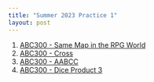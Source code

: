 ```yaml
---
title: "Summer 2023 Practice 1"
layout: post
---
```

1. [ABC300 - Same Map in the RPG World](https://atcoder.jp/contests/abc300/tasks/abc300_b)
2. [ABC300 - Cross](https://atcoder.jp/contests/abc300/tasks/abc300_c)
3. [ABC300 - AABCC](https://atcoder.jp/contests/abc300/tasks/abc300_d)
3. [ABC300 - Dice Product 3](https://atcoder.jp/contests/abc300/tasks/abc300_e)
